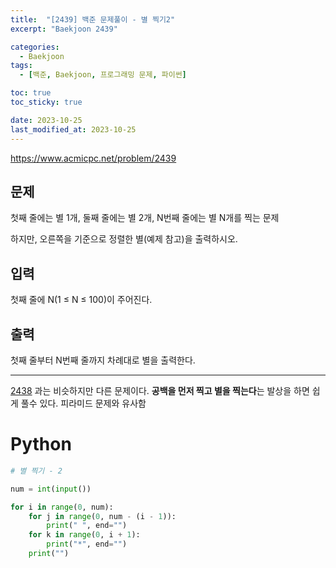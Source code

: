 ```yaml
---
title:  "[2439] 백준 문제풀이 - 별 찍기2"
excerpt: "Baekjoon 2439"

categories:
  - Baekjoon
tags:
  - [백준, Baekjoon, 프로그래밍 문제, 파이썬]

toc: true
toc_sticky: true

date: 2023-10-25
last_modified_at: 2023-10-25
---
```


https://www.acmicpc.net/problem/2439

## 문제
첫째 줄에는 별 1개, 둘째 줄에는 별 2개, N번째 줄에는 별 N개를 찍는 문제

하지만, 오른쪽을 기준으로 정렬한 별(예제 참고)을 출력하시오.

## 입력
첫째 줄에 N(1 ≤ N ≤ 100)이 주어진다.

## 출력
첫째 줄부터 N번째 줄까지 차례대로 별을 출력한다.

------------------------

[2438](https://www.acmicpc.net/problem/2438) 과는 비슷하지만 다른 문제이다. **공백을 먼저 찍고 별을 찍는다**는 발상을 하면 쉽게 풀수 있다. 피라미드 문제와 유사함

# Python

```py
# 별 찍기 - 2

num = int(input())

for i in range(0, num):
    for j in range(0, num - (i - 1)):
        print(" ", end="")
    for k in range(0, i + 1):
        print("*", end="")
    print("")

```